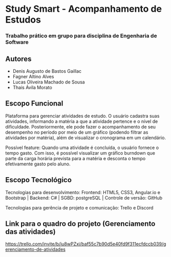 # Study Smart - Acompanhamento de Estudos
### Trabalho prático em grupo para disciplina de Engenharia de Software

## Autores
- Denis Augusto de Bastos Gaillac
- Fagner Altino Alves
- Lucas Oliveira Machado de Sousa
- Thais Ávila Morato

## Escopo Funcional

Plataforma para gerenciar atividades de estudo. O usuário cadastra suas atividades, informando a matéria a que a atividade pertence e o nível de dificuldade. Posteriormente, ele pode fazer o acompanhamento de seu desempenho no período por meio de um gráfico (podendo filtrar as atividades por matéria), além de visualizar o cronograma em um calendário.

Possível feature: Quando uma atividade é concluída, o usuário fornece o tempo gasto. Com isso, é possível visualizar um gráfico burndown que parte da carga horária prevista para a matéria e desconta o tempo efetivamente gasto pelo aluno.

## Escopo Tecnológico
Tecnologias para desenvolvimento:
Frontend: HTML5, CSS3, Angular.io e Bootstrap | Backend: C# | SGBD: postgreSQL | Controle de versão: GitHub

Tecnologias para gerência de projeto e comunicação:
Trello e Discord

## Link para o quadro do projeto (Gerenciamento das atividades)

https://trello.com/invite/b/iu8wPZxj/baf55c7b90d5e40fd9f311ecfdccb039/gerenciamento-de-atividades
